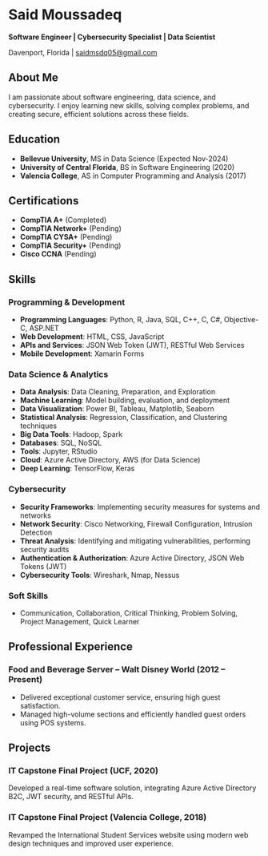 # Said Moussadeq
**Software Engineer | Cybersecurity Specialist | Data Scientist**

Davenport, Florida | saidmsdq05@gmail.com

## About Me

I am passionate about software engineering, data science, and cybersecurity. I enjoy learning new skills, solving complex problems, and creating secure, efficient solutions across these fields.

## Education

- **Bellevue University**, MS in Data Science (Expected Nov-2024)
- **University of Central Florida**, BS in Software Engineering (2020)
- **Valencia College**, AS in Computer Programming and Analysis (2017)

## Certifications

- **CompTIA A+** (Completed)
- **CompTIA Network+** (Pending)
- **CompTIA CYSA+** (Pending)
- **CompTIA Security+** (Pending)
- **Cisco CCNA** (Pending)

## Skills

### Programming & Development
- **Programming Languages**: Python, R, Java, SQL, C++, C, C#, Objective-C, ASP.NET
- **Web Development**: HTML, CSS, JavaScript
- **APIs and Services**: JSON Web Token (JWT), RESTful Web Services
- **Mobile Development**: Xamarin Forms

### Data Science & Analytics
- **Data Analysis**: Data Cleaning, Preparation, and Exploration
- **Machine Learning**: Model building, evaluation, and deployment
- **Data Visualization**: Power BI, Tableau, Matplotlib, Seaborn
- **Statistical Analysis**: Regression, Classification, and Clustering techniques
- **Big Data Tools**: Hadoop, Spark
- **Databases**: SQL, NoSQL
- **Tools**: Jupyter, RStudio
- **Cloud**: Azure Active Directory, AWS (for Data Science)
- **Deep Learning**: TensorFlow, Keras

### Cybersecurity
- **Security Frameworks**: Implementing security measures for systems and networks
- **Network Security**: Cisco Networking, Firewall Configuration, Intrusion Detection
- **Threat Analysis**: Identifying and mitigating vulnerabilities, performing security audits
- **Authentication & Authorization**: Azure Active Directory, JSON Web Tokens (JWT)
- **Cybersecurity Tools**: Wireshark, Nmap, Nessus

### Soft Skills
- Communication, Collaboration, Critical Thinking, Problem Solving, Project Management, Quick Learner

## Professional Experience

### Food and Beverage Server – Walt Disney World (2012 – Present)
- Delivered exceptional customer service, ensuring high guest satisfaction.
- Managed high-volume sections and efficiently handled guest orders using POS systems.

## Projects

### IT Capstone Final Project (UCF, 2020)
Developed a real-time software solution, integrating Azure Active Directory B2C, JWT security, and RESTful APIs.

### IT Capstone Final Project (Valencia College, 2018)
Revamped the International Student Services website using modern web design techniques and improved user experience.
